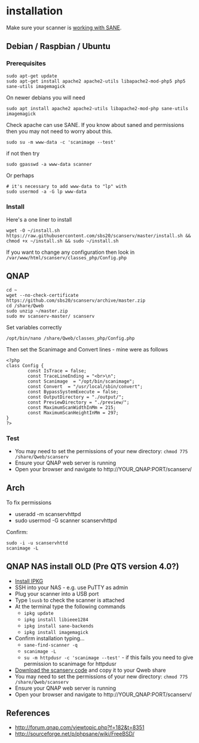 # installation
Make sure your scanner is [working with SANE](install-sane.md).

## Debian / Raspbian / Ubuntu

### Prerequisites

```
sudo apt-get update
sudo apt-get install apache2 apache2-utils libapache2-mod-php5 php5 sane-utils imagemagick
```
On newer debians you will need
```
sudo apt install apache2 apache2-utils libapache2-mod-php sane-utils imagemagick
```

Check apache can use SANE. If you know about saned and permissions then you may
not need to worry about this.

```
sudo su -m www-data -c 'scanimage --test'
```

if not then try

```
sudo gpasswd -a www-data scanner
```

Or perhaps

```
# it's necessary to add www-data to "lp" with
sudo usermod -a -G lp www-data
```

### Install
Here's a one liner to install
```
wget -O ~/install.sh https://raw.githubusercontent.com/sbs20/scanserv/master/install.sh && chmod +x ~/install.sh && sudo ~/install.sh
```

If you want to change any configuration then look in
`/var/www/html/scanserv/classes_php/Config.php`

## QNAP
```
cd ~
wget --no-check-certificate https://github.com/sbs20/scanserv/archive/master.zip
cd /share/Qweb
sudo unzip ~/master.zip
sudo mv scanserv-master/ scanserv
```

Set variables correctly

```
/opt/bin/nano /share/Qweb/classes_php/Config.php
```

Then set the Scanimage and Convert lines - mine were as follows

```
<?php
class Config {
        const IsTrace = false;
        const TraceLineEnding = "<br>\n";
        const Scanimage  = "/opt/bin/scanimage";
        const Convert  = "/usr/local/sbin/convert";
        const BypassSystemExecute = false;
        const OutputDirectory = "./output/";
        const PreviewDirectory = "./preview/";
        const MaximumScanWidthInMm = 215;
        const MaximumScanHeightInMm = 297;
}
?>
```

### Test
 * You may need to set the permissions of your new directory: `chmod 775 /share/Qweb/scanserv`
 * Ensure your QNAP web server is running
 * Open your browser and navigate to http://YOUR_QNAP:PORT/scanserv/ 

## Arch
To fix permissions

 * useradd -m scanservhttpd
 * sudo usermod -G scanner scanservhttpd

Confirm:
```
sudo -i -u scanservhttd
scanimage -L
```

## QNAP NAS install OLD (Pre QTS version 4.0?)
 * [Install IPKG](http://wiki.qnap.com/wiki/Install_Optware_IPKG)
 * SSH into your NAS - e.g. use PuTTY as admin
 * Plug your scanner into a USB port
 * Type `lsusb` to check the scanner is attached
 * At the terminal type the following commands
    * `ipkg update`
    * `ipkg install libieee1284`
    * `ipkg install sane-backends`
    * `ipkg install imagemagick`
 * Confirm installation typing...
    * `sane-find-scanner -q`
    * `scanimage -L`
    * `su -m httpdusr -c 'scanimage --test'` - if this fails you need to give permission to scanimage for httpdusr
 * [Download the scanserv code](https://github.com/sbs20/scanserv/archive/master.zip) and copy it to your Qweb share
 * You may need to set the permissions of your new directory: `chmod 775 /share/Qweb/scanserv`
 * Ensure your QNAP web server is running
 * Open your browser and navigate to http://YOUR_QNAP:PORT/scanserv/ 

## References
 * http://forum.qnap.com/viewtopic.php?f=182&t=8351
 * http://sourceforge.net/p/phpsane/wiki/FreeBSD/
